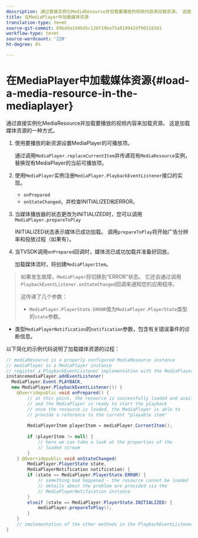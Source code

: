 ```yaml
---
description: 通过直接实例化MediaResource并加载要播放的视频内容来加载资源。 这是加载媒体资源的一种方式。
title: 在MediaPlayer中加载媒体资源
translation-type: tm+mt
source-git-commit: 89bdda1d4bd5c126f19ba75a819942df901183d1
workflow-type: tm+mt
source-wordcount: '220'
ht-degree: 0%

---
```



# 在MediaPlayer中加载媒体资源{#load-a-media-resource-in-the-mediaplayer}

通过直接实例化MediaResource并加载要播放的视频内容来加载资源。 这是加载媒体资源的一种方式。

1. 使用要播放的新资源设置MediaPlayer的可播放项。

   通过调用`MediaPlayer.replaceCurrentItem`并传递现有`MediaResource`实例，替换现有MediaPlayer的当前可播放项。

1. 使用`MediaPlayer`实例注册`MediaPlayer.PlaybackEventListener`接口的实现。

   * `onPrepared`
   * `onStateChanged`，并检查INITIALIZED和ERROR。

1. 当媒体播放器的状态更改为INITIALIZED时，您可以调用`MediaPlayer.prepareToPlay`

   INITIALIZED状态表示媒体已成功加载。 调用`prepareToPlay`将开始广告分辨率和投放过程（如果有）。

1. 当TVSDK调用`onPrepared`回调时，媒体流已成功加载并准备好回放。

   加载媒体流时，将创建`MediaPlayerItem`。

>如果发生故障，`MediaPlayer`将切换到“ERROR”状态。 它还会通过调用`PlaybackEventListener.onStateChanged`回调来通知您的应用程序。
>
>这传递了几个参数：
>* `MediaPlayer.PlayerState.ERROR`值为`MediaPlayer.PlayerState`类型的`state`参数。
   >
   >
* 类型`MediaPlayerNotification`的`notification`参数，包含有关错误事件的诊断信息。


以下简化的示例代码说明了加载媒体资源的过程：

```java
// mediaResource is a properly configured MediaResource instance 
// mediaPlayer is a MediaPlayer instance 
// register a PlaybackEventListener implementation with the MediaPlayer  
instancemediaPlayer.addEventListener( 
  MediaPlayer.Event.PLAYBACK, 
  new MediaPlayer.PlaybackEventListener()) { 
    @Overridepublic void onPrepared() { 
        // at this point, the resource is successfully loaded and available 
        // and the MediaPlayer is ready to start the playback 
        // once the resource is loaded, the MediaPlayer is able to 
        // provide a reference to the current "playable item" 
 
        MediaPlayerItem playerItem = mediaPlayer.CurrentItem(); 
 
        if (playerItem != null) {     
            // here we can take a look at the properties of the     
            // loaded stream 
        } 
    } @Overridepublic void onStateChanged( 
        MediaPlayer.PlayerState state,  
        MediaPlayerNotification notification) { 
        if (state == MediaPlayer.PlayerState.ERROR) { 
            // something bad happened - the resource cannot be loaded    
            // details about the problem are provided via the  
            // MediaPlayerNotification instance 
        }  
        elseif (state == MediaPlayer.PlayerState.INITIALIZED) {     
            mediaPlayer.prepareToPlay(); 
        } 
    } 
    // implementation of the other methods in the PlaybackEventListener interface... 
} 
```
